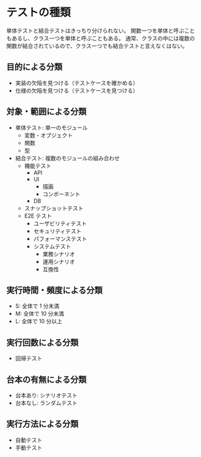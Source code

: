 # テストの種類

単体テストと結合テストはきっちり分けられない。
関数一つを単体と呼ぶこともあるし、クラス一つを単体と呼ぶこともある。
通常、クラスの中には複数の関数が結合されているので、クラス一つでも結合テストと言えなくはない。

## 目的による分類

- 実装の欠陥を見つける（テストケースを確かめる）
- 仕様の欠陥を見つける（テストケースを見つける）

## 対象・範囲による分類

- 単体テスト: 単一のモジュール
  - 変数・オブジェクト
  - 関数
  - 型
- 結合テスト: 複数のモジュールの組み合わせ
  - 機能テスト
    - API
    - UI
      - 描画
      - コンポーネント
    - DB
  - スナップショットテスト
  - E2E テスト
    - ユーザビリティテスト
    - セキュリティテスト
    - パフォーマンステスト
    - システムテスト
      - 業務シナリオ
      - 運用シナリオ
      - 互換性

## 実行時間・頻度による分類

- S: 全体で 1 分未満
- M: 全体で 10 分未満
- L: 全体で 10 分以上

## 実行回数による分類

- 回帰テスト

## 台本の有無による分類

- 台本あり: シナリオテスト
- 台本なし: ランダムテスト

## 実行方法による分類

- 自動テスト
- 手動テスト
